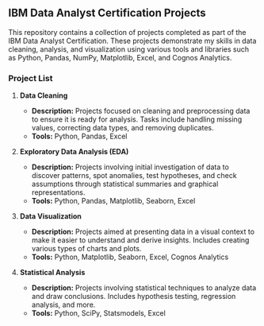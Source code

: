 ## IBM Data Analyst Certification Projects

This repository contains a collection of projects completed as part of the IBM Data Analyst Certification. These projects demonstrate my skills in data cleaning, analysis, and visualization using various tools and libraries such as Python, Pandas, NumPy, Matplotlib, Excel, and Cognos Analytics.

### Project List

1. **Data Cleaning**
   - **Description:** Projects focused on cleaning and preprocessing data to ensure it is ready for analysis. Tasks include handling missing values, correcting data types, and removing duplicates.
   - **Tools:** Python, Pandas, Excel

2. **Exploratory Data Analysis (EDA)**
   - **Description:** Projects involving initial investigation of data to discover patterns, spot anomalies, test hypotheses, and check assumptions through statistical summaries and graphical representations.
   - **Tools:** Python, Pandas, Matplotlib, Seaborn, Excel

3. **Data Visualization**
   - **Description:** Projects aimed at presenting data in a visual context to make it easier to understand and derive insights. Includes creating various types of charts and plots.
   - **Tools:** Python, Matplotlib, Seaborn, Excel, Cognos Analytics

4. **Statistical Analysis**
   - **Description:** Projects involving statistical techniques to analyze data and draw conclusions. Includes hypothesis testing, regression analysis, and more.
   - **Tools:** Python, SciPy, Statsmodels, Excel
